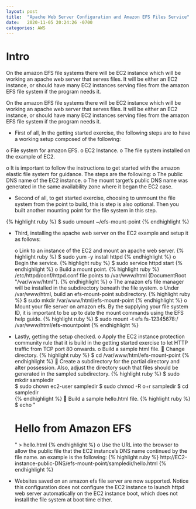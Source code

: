 ```yaml
---
layout: post
title:  "Apache Web Server Configuration and Amazon EFS Files Service"
date:   2020-11-05 20:24:26 -0700
categories: AWS
---
```


<h1><b>Intro</b></h1>
On the amazon EFS file systems there will be EC2 instance which will be working an apache web server that serves files. It will be either an EC2 instance, or should have many EC2 instances serving files from the amazon EFS file system if the program needs it. 

On the amazon EFS file systems there will be EC2 instance which will be working an apache web server that serves files. It will be either an EC2 instance, or should have many EC2 instances serving files from the amazon EFS file system if the program needs it.

- 	First of all, In the getting started exercise, the following steps are to have a working setup composed of the following:

 o	File system for amazon EFS. 
 o	EC2 Instance. 
 o	The file system installed on the example of EC2. 

   o	It is important to follow the instructions to get started with the amazon elastic file system for guidance. The steps are the following: 
o	The public DNS name of the EC2 instance. 
o	The mount target’s public DNS name was generated in the same availability zone where it began the EC2 case.


-	Second of all, to get started exercise, choosing to unmount the file system from the point to build, this is step is also optional. Then you built another mounting point for the file system in this step.

   {% highlight ruby %}
   $ sudo umount  ~/efs-mount-point
   {% endhighlight %}

-  Third, installing the apache web server on the EC2 example and setup it as follows:

   o	Link to an instance of the EC2 and mount an apache web server.
   {% highlight ruby %}
   $ sudo yum -y install httpd
   {% endhighlight %}
   o	Begin the service. 
   {% highlight ruby %}
   $ sudo service httpd start
   {% endhighlight %}
   o	Build a mount point.
   {% highlight ruby %}
   /etc/httpd/conf/httpd.conf file points to /var/www/html (DocumentRoot "/var/www/html").
   {% endhighlight %}
   o	The amazon efs file manager will be installed in the subdirectory beneath the file system. 
      o	Under /var/www/html, build an efs-mount-point subdirectory.
      {% highlight ruby %}
      $ sudo mkdir /var/www/html/efs-mount-point
      {% endhighlight %}
   o	Mount your file server on amazon efs. By the supplying your file system ID, it is important to be up to date the mount commands using the EFS help guide.
      {% highlight ruby %}
      $ sudo mount -t efs fs-12345678:/ /var/www/html/efs-mountpoint
      {% endhighlight %}
- Lastly, getting the setup checked.
   o	Apply the EC2 instance protection community rule that it is build in the getting started exercise to let HTTP traffic from TCP port 80 onwards. 
   o	Build a sample html file.
      	Change directory.
      {% highlight ruby %}
      $ cd /var/www/html/efs-mount-point
      {% endhighlight %}
      	Create a subdirectory for the partial directory and alter possession. Also, adjust the directory such that files should be generated in the sampled subdirectory.
      {% highlight ruby %}
      $  sudo mkdir sampledir  
      $  sudo chown  ec2-user sampledir
      $  sudo chmod -R o+r sampledir
      $  cd sampledir  
      {% endhighlight %}
      	Build a sample hello.html file.
      {% highlight ruby %}
      $ echo "<html><h1>Hello from Amazon EFS</h1></html>" > hello.html 
      {% endhighlight %}
   o	Use the URL into the browser to allow the public file that the EC2 instance’s DNS name continued by the file name. an example is the following:
   {% highlight ruby %}
   http://EC2-instance-public-DNS/efs-mount-point/sampledir/hello.html
   {% endhighlight %}
-	Websites saved on an amazon efs file server are now supported. Notice this configuration does not configure the EC2 instance to launch httpd web server automatically on the EC2 instance boot, which does not install the file system at boot time either.